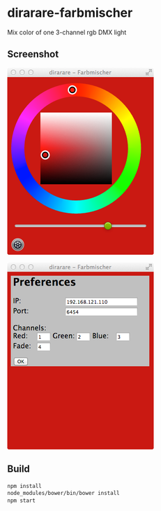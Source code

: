 dirarare-farbmischer
====================

Mix color of one 3-channel rgb DMX light

## Screenshot ##

![Mixing panel](./docs/scr_mixing.png)

![Preferences panel](./docs/scr_preferences.png)

## Build ##

```bash
npm install
node_modules/bower/bin/bower install
npm start
```


